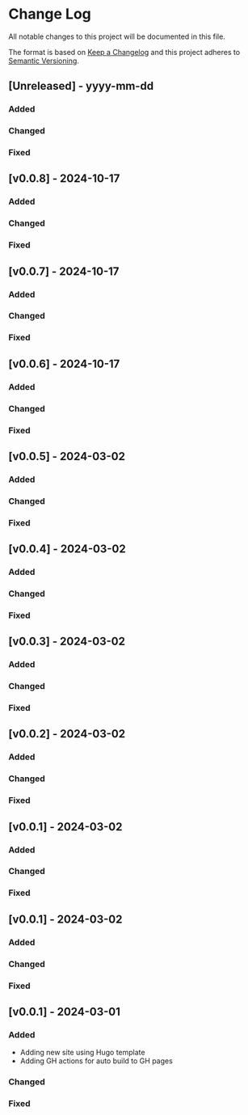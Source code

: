 # Change Log

All notable changes to this project will be documented in this file.

The format is based on [Keep a Changelog](http://keepachangelog.com/)
and this project adheres to [Semantic Versioning](http://semver.org/).

## [Unreleased] - yyyy-mm-dd

### Added

### Changed

### Fixed

## [v0.0.8] - 2024-10-17

### Added

### Changed

### Fixed

## [v0.0.7] - 2024-10-17

### Added

### Changed

### Fixed

## [v0.0.6] - 2024-10-17

### Added

### Changed

### Fixed

## [v0.0.5] - 2024-03-02

### Added

### Changed

### Fixed

## [v0.0.4] - 2024-03-02

### Added

### Changed

### Fixed

## [v0.0.3] - 2024-03-02

### Added

### Changed

### Fixed

## [v0.0.2] - 2024-03-02

### Added

### Changed

### Fixed

## [v0.0.1] - 2024-03-02

### Added

### Changed

### Fixed

## [v0.0.1] - 2024-03-02

### Added

### Changed

### Fixed

## [v0.0.1] - 2024-03-01

### Added
- Adding new site using Hugo template
- Adding GH actions for auto build to GH pages 

### Changed

### Fixed
